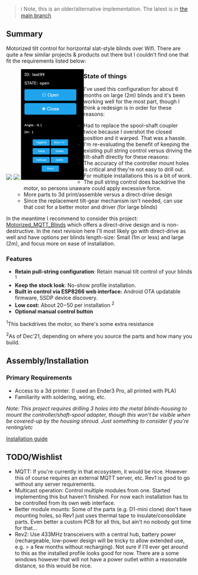 
> :information_source: Note, this is an older/alternative implementation. The latest is in [the main branch](https://github.com/tomeko/moto-tilt-blinds) 


## Summary

Motorized tilt control for horizontal slat-style blinds over Wifi. There are quite a few similar projects & products out there but I couldn't find one that fit the requirements listed below:

<div>
  <div style="float: left;">
    <img src="https://user-images.githubusercontent.com/995615/146713471-8e8813d2-5823-4e75-b4cd-cd82f4d647de.gif" height="300px;" >
    <img src="https://user-images.githubusercontent.com/995615/152669667-17b6f8e3-7c39-4410-b6e5-10d9f201b2f4.gif" height="300px;" style="vertical-align: center;">
    <img src="doc/mobile-ui-ss0.png" height="300px;">
  </div>
</div>


### State of things
I've used this configuration for about 6 months on large (2m) blinds and it's been working well for the most part, though I think a redesign is in order for these reasons:
 - Had to replace the spool-shaft coupler twice because I overshot the closed position and it warped. That was a hassle.
 - I'm re-evaluating the benefit of keeping the existing pull string control versus driving the tilt-shaft directly for these reasons:
   - The accuracy of the controller mount holes is critical and they're not easy to drill out. For multiple installations this is a bit of work. 
   - The pull string control does backdrive the motor, so persons unaware could apply excessive force.
   - More parts to 3d print/assemble versus a direct-drive design
   - Since the replacement tilt-gear mechanism isn't needed, can use that cost for a better motor and driver (for large blinds)
  
In the meantime I recommend to consider this project: [Motorized_MQTT_Blinds](https://github.com/thehookup/Motorized_MQTT_Blinds) which offers a direct-drive design and is non-destructive.
In the next revision here I'll most likely go with direct-drive as well and have options per blinds length-size: Small (1m or less) and large (2m), and focus more on ease of installation.


### Features
  - **Retain pull-string configuration**: Retain manual tilt control of your blinds <sup>1</sup> 
  - **Keep the stock look**: No-show profile installation.
  - **Built in control via ESP8266 web interface:** Android OTA updatable firmware, SSDP device discovery.
  - **Low cost:** About $20-$50 per installation <sup>2</sup> 
  - **Optional manual control button**

<p><sup>1</sup>This backdrives the motor, so there's some extra resistance</p>
<p><sup>2</sup>As of Dec'21, depending on where you source the parts and how many you build.</p>


## Assembly/Installation

### Primary Requirements
  - Access to a 3d printer. (I used an Ender3 Pro, all printed with PLA)
  - Familiarity with soldering, wiring, etc.


*Note: This project requires drilling 3 holes into the metal blinds-housing to mount the controller/shaft-spool adapter, though this won't be visible when be covered-up by the housing shroud. Just something to consider if you're renting/etc*

[Installation guide](https://github.com/tomeko/moto-tilt-blinds/tree/main/doc)

## TODO/Wishlist
  - MQTT: If you're currently in that ecosystem, it would be nice. However this of course requires an external MQTT server, etc. Rev1 is good to go without any server requirements.
  - Multicast operation: Control multiple modules from one. Started implementing this but haven't finished. For now each installation has to be controlled from its own web interface.
  - Better module mounts: Some of the parts (e.g. D1-mini clone) don't have mounting holes, so Rev1 just uses thermal tape to insulate/consolidate parts. Even better a custom PCB for all this, but ain't no nobody got time for that...
  - Rev2: Use 433MHz transceivers with a central hub, battery power (rechargeable, low-power design will be tricky to allow extended use, e.g. > a few months without recharging). Not sure if I'll ever get around to this as the installed profile looks good for now. There are a some windows however that will not have a power outlet within a reasonable distance, so this would be nice.
  
